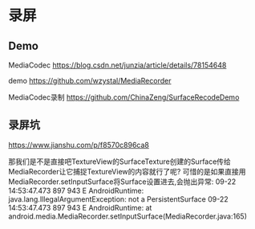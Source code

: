 
# 录屏

## Demo
MediaCodec
https://blog.csdn.net/junzia/article/details/78154648

demo
https://github.com/wzystal/MediaRecorder

MediaCodec录制
https://github.com/ChinaZeng/SurfaceRecodeDemo


## 录屏坑
https://www.jianshu.com/p/f8570c896ca8

那我们是不是直接吧TextureView的SurfaceTexture创建的Surface传给MediaRecorder让它捕捉TextureView的内容就行了呢?
可惜的是如果直接用MediaRecorder.setInputSurface将Surface设置进去,会抛出异常:
09-22 14:53:47.473   897   943 E AndroidRuntime: java.lang.IllegalArgumentException: not a PersistentSurface
09-22 14:53:47.473   897   943 E AndroidRuntime:        at android.media.MediaRecorder.setInputSurface(MediaRecorder.java:165)
